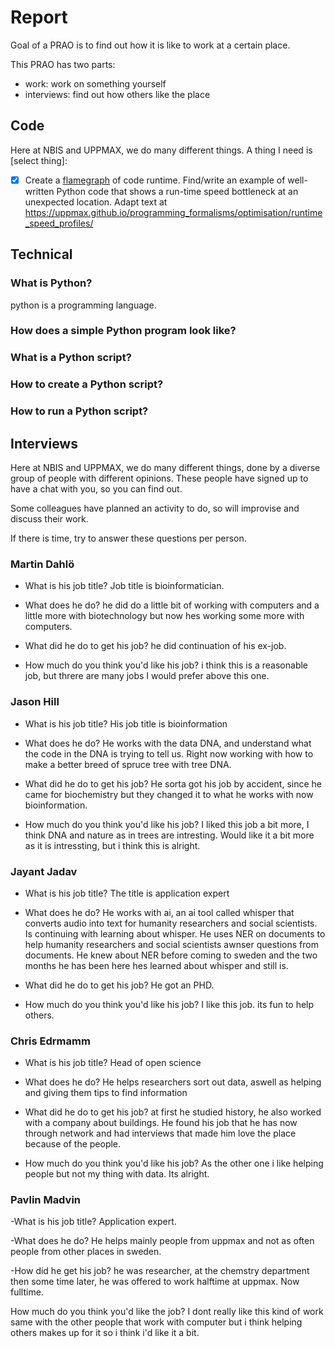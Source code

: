# Report

Goal of a PRAO is to find out how it is like to work at a certain place.

This PRAO has two parts:

- work: work on something yourself
- interviews: find out how others like the place

## Code

Here at NBIS and UPPMAX, we do many different things.
A thing I need is [select thing]:

- [X] Create a [flamegraph](images/example_flamegraph.png)
  of code runtime.
  Find/write an example of well-written Python code
  that shows a run-time speed bottleneck
  at an unexpected location.
  Adapt text at <https://uppmax.github.io/programming_formalisms/optimisation/runtime_speed_profiles/>

## Technical

### What is Python?

python is a programming language.
### How does a simple Python program look like?

### What is a Python script?

### How to create a Python script?

### How to run a Python script?


## Interviews

Here at NBIS and UPPMAX, we do many different things,
done by a diverse group of people with different opinions.
These people have signed up to have a chat with you,
so you can find out.

Some colleagues have planned an activity to do,
so will improvise and discuss their work.

If there is time, try to answer these questions per person.

### Martin Dahlö

- What is his job title?
Job title is bioinformatician.

- What does he do?
he did do a little bit of working with computers and a little more with biotechnology but now hes working some more with computers.

- What did he do to get his job?
he did continuation of his ex-job.

- How much do you think you'd like his job?
i think this is a reasonable job, but threre are many jobs I would prefer above this one.


### Jason Hill

- What is his job title?
His job title is bioinformation

- What does he do?
He works with the data DNA, and understand what the code in the DNA is trying to tell us. Right now working with how to make a better breed of spruce tree with tree DNA.

- What did he do to get his job?
He sorta got his job by accident, since he came for biochemistry but they changed it to what he works with now bioinformation.

- How much do you think you'd like his job?
I liked this job a bit more, I think DNA and nature as in trees are intresting. Would like it a bit more as it is intressting, but i think this is alright.

### Jayant Jadav

- What is his job title?
The title is application expert

- What does he do?
He works with ai, an ai tool called whisper that converts audio into text for humanity researchers and social scientists. Is continuing with learning about whisper. He uses NER on documents to help humanity researchers and social scientists awnser questions from documents. He knew about NER before coming to sweden and the two months he has been here hes learned about whisper and still is.

- What did he do to get his job?
He got an PHD.

- How much do you think you'd like his job?
I like this job. its fun to help others.

### Chris Edrmamm

- What is his job title?
Head of open science

- What does he do?
He helps researchers sort out data, aswell as helping and giving them tips to find information

- What did he do to get his job?
at first he studied history, he also worked with a company about buildings. He found his job that he has now through network and had interviews that made him love the place because of the people.

- How much do you think you'd like his job?
As the other one i like helping people but not my thing with data. Its alright.

### Pavlin Madvin

-What is his job title? 
Application expert.

-What does he do? 
He helps mainly people from uppmax and not as often people from other places in sweden.

-How did he get his job?
he was researcher, at the chemstry department then some time later, he was offered to work halftime at uppmax. Now fulltime.

How much do you think you'd like the job?
I dont really like this kind of work same with the other people that work with computer but i think helping others makes up for it so i think i'd like it a bit.
